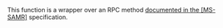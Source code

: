 This function is a wrapper over an RPC method [documented in the [MS-SAMR]](https://learn.microsoft.com/en-us/openspecs/windows_protocols/ms-samr/03afc843-584d-473b-834a-3f5a1ac86cce) specification.
